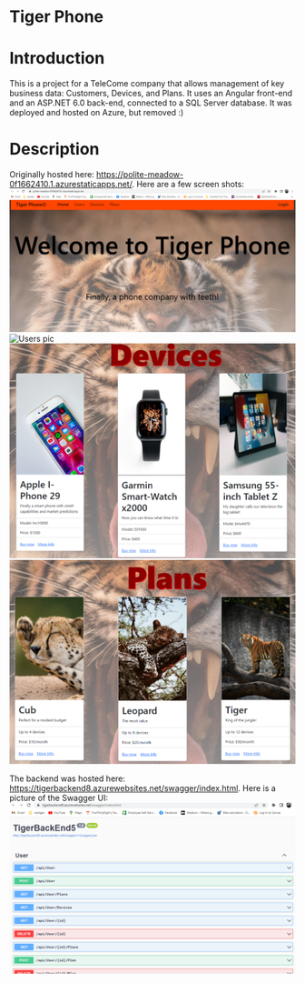 # Tiger Phone

# Introduction
This is a project for a TeleCome company that allows management of key business data: Customers, Devices, and Plans. It uses an Angular front-end and an ASP.NET 6.0 back-end, connected to a SQL Server database. It was deployed and hosted on Azure, but removed :)

# Description
Originally hosted here: https://polite-meadow-0f1662410.1.azurestaticapps.net/. Here are a few screen shots: 
<img src="/TigerPhoneScreenShots/Homepage.png" alt="Homepage pic" title="Homepage">
<img src="/TigerPhoneScreenShots/Users.png" alt="Users pic" title="Users">
<img src="/TigerPhoneScreenShots/Devices.png" alt="Devices pic" title="Devices">
<img src="/TigerPhoneScreenShots/Plans.png" alt="Plans pic" title="Plans">

The backend was hosted here: https://tigerbackend8.azurewebsites.net/swagger/index.html. Here is a picture of the Swagger UI:
<img src="/TigerPhoneScreenShots/BackendSwagger.png" alt="Swagger pic" title="Swagger">
